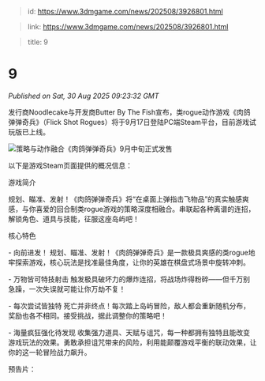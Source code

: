 > id: https://www.3dmgame.com/news/202508/3926801.html

> link: https://www.3dmgame.com/news/202508/3926801.html

> title: 9

# 9
_Published on Sat, 30 Aug 2025 09:23:32 GMT_

发行商Noodlecake与开发商Butter By The Fish宣布，类rogue动作游戏《肉鸽弹弹奇兵》（Flick Shot Rogues）将于9月17日登陆PC端Steam平台，目前游戏试玩版已上线。

![策略与动作融合《肉鸽弹弹奇兵》9月中旬正式发售](https://img.3dmgame.com/uploads/images/news/20250830/1756540795_339638.jpg)

以下是游戏Steam页面提供的概况信息：

游戏简介

规划、瞄准、发射！《肉鸽弹弹奇兵》将“在桌面上弹指击飞物品”的真实触感爽感，与你喜爱的回合制类rogue游戏的策略深度相融合。串联起各种离谱的连招，解锁角色、道具与技能，征服这座岛屿吧！

核心特色

\- 向前进发！ 规划、瞄准、发射！《肉鸽弹弹奇兵》是一款极具爽感的类rogue地牢探索游戏，核心玩法是找准最佳角度，让你的英雄在棋盘式场景中旋转冲刺。

\- 万物皆可特技射击 触发极具破坏力的爆炸连招，将战场炸得粉碎——但千万别急躁，一次失误就可能让你万劫不复！

\- 每次尝试皆独特 死亡并非终点！每次踏上岛屿冒险，敌人都会重新随机分布，奖励也各不相同。接受挑战，据此调整你的策略吧！

\- 海量疯狂强化待发现 收集强力道具、天赋与诅咒，每一种都拥有独特且能改变游戏玩法的效果。勇敢承担诅咒带来的风险，利用能颠覆游戏平衡的联动效果，让你的这一轮冒险战力飙升。

预告片：
